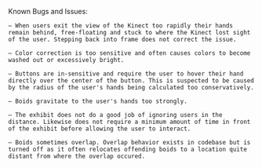 Known Bugs and Issues:

	– When users exit the view of the Kinect too rapidly their hands remain behind, free-floating and stuck to where the Kinect lost sight of the user. Stepping back into frame does not correct the issue.

	– Color correction is too sensitive and often causes colors to become washed out or excessively bright.

	– Buttons are in-sensitive and require the user to hover their hand directly over the center of the button. This is suspected to be caused by the radius of the user's hands being calculated too conservatively.

	– Boids gravitate to the user's hands too strongly.

	– The exhibit does not do a good job of ignoring users in the distance. Likewise does not require a minimum amount of time in front of the exhibit before allowing the user to interact.

	– Boids sometimes overlap. Overlap behavior exists in codebase but is turned off as it often relocates offending boids to a location quite distant from where the overlap occured.
